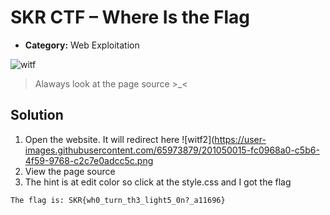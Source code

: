 # SKR CTF – Where Is the Flag

* **Category:** Web Exploitation

![witf](https://user-images.githubusercontent.com/65973879/201049659-48ef4d24-2d8d-4846-9379-0b072dff7f25.png)

> Alaways look at the page source >_< 

## Solution

1. Open the website. It will redirect here
![witf2](https://user-images.githubusercontent.com/65973879/201050015-fc0968a0-c5b6-4f59-9768-c2c7e0adcc5c.png
3. View the page source
4. The hint is at edit color so click at the style.css and I got the flag


```
The flag is: SKR{wh0_turn_th3_light5_0n?_a11696}
```
